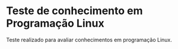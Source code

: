 # Teste de conhecimento em Programação Linux
 Teste realizado para avaliar conhecimentos em programação Linux.
